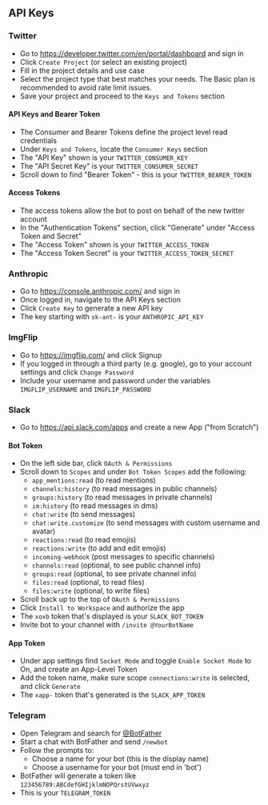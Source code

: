 ## API Keys

### Twitter

- Go to https://developer.twitter.com/en/portal/dashboard and sign in
- Click `Create Project` (or select an existing project)
- Fill in the project details and use case
- Select the project type that best matches your needs. The Basic plan is recommended to avoid rate limit issues.
- Save your project and proceed to the `Keys and Tokens` section

#### API Keys and Bearer Token

- The Consumer and Bearer Tokens define the project level read credentials
- Under `Keys and Tokens`, locate the `Consumer Keys` section
- The "API Key" shown is your `TWITTER_CONSUMER_KEY`
- The "API Secret Key" is your `TWITTER_CONSUMER_SECRET`
- Scroll down to find "Bearer Token" - this is your `TWITTER_BEARER_TOKEN`

#### Access Tokens

- The access tokens allow the bot to post on behalf of the new twitter account
- In the "Authentication Tokens" section, click "Generate" under "Access Token and Secret"
- The "Access Token" shown is your `TWITTER_ACCESS_TOKEN`
- The "Access Token Secret" is your `TWITTER_ACCESS_TOKEN_SECRET`

### Anthropic

- Go to https://console.anthropic.com/ and sign in
- Once logged in, navigate to the API Keys section
- Click `Create Key` to generate a new API key
- The key starting with `sk-ant-` is your `ANTHROPIC_API_KEY`

### ImgFlip

- Go to https://imgflip.com/ and click Signup
- If you logged in through a third party (e.g. google), go to your account settings and click `Change Password`
- Include your username and password under the variables `IMGFLIP_USERNAME` and `IMGFLIP_PASSWORD`

### Slack

- Go to https://api.slack.com/apps and create a new App ("from Scratch")

#### Bot Token

- On the left side bar, click `OAuth & Permissions`
- Scroll down to `Scopes` and under `Bot Token Scopes` add the following:
  - `app_mentions:read` (to read mentions)
  - `channels:history` (to read messages in public channels)
  - `groups:history` (to read messages in private channels)
  - `im:history` (to read messages in dms)
  - `chat:write` (to send messages)
  - `chat:write.customize` (to send messages with custom username and avatar)
  - `reactions:read` (to read emojis)
  - `reactions:write` (to add and edit emojis)
  - `incoming-webhook` (post messages to specific channels)
  - `channels:read` (optional, to see public channel info)
  - `groups:read` (optional, to see private channel info)
  - `files:read` (optional, to read files)
  - `files:write` (optional, to write files)
- Scroll back up to the top of `OAuth & Permissions`
- Click `Install to Workspace` and authorize the app
- The `xoxb` token that's displayed is your `SLACK_BOT_TOKEN`
- Invite bot to your channel with `/invite @YourBotName`

#### App Token

- Under app settings find `Socket Mode` and toggle `Enable Socket Mode` to On, and create an App-Level Token
- Add the token name, make sure scope `connections:write` is selected, and click `Generate`
- The `xapp-` token that's generated is the `SLACK_APP_TOKEN`

### Telegram

- Open Telegram and search for [@BotFather](https://t.me/BotFather)
- Start a chat with BotFather and send `/newbot`
- Follow the prompts to:
  - Choose a name for your bot (this is the display name)
  - Choose a username for your bot (must end in 'bot')
- BotFather will generate a token like `123456789:ABCdefGHIjklmNOPQrstUVwxyz`
- This is your `TELEGRAM_TOKEN`
